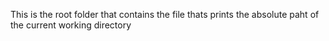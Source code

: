 This is the root folder that contains the file thats prints the absolute paht of the current working directory

